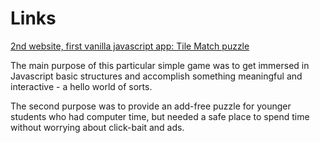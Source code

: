 # Links

[2nd website, first vanilla javascript app: Tile Match puzzle](https://snowman.academy/main.html)

The main purpose of this particular simple game was to get immersed in Javascript basic structures and accomplish something meaningful and interactive - a hello world of sorts.

The second purpose was to provide an add-free puzzle for younger students who had computer time, but needed a safe place to spend time without worrying about click-bait and ads.
